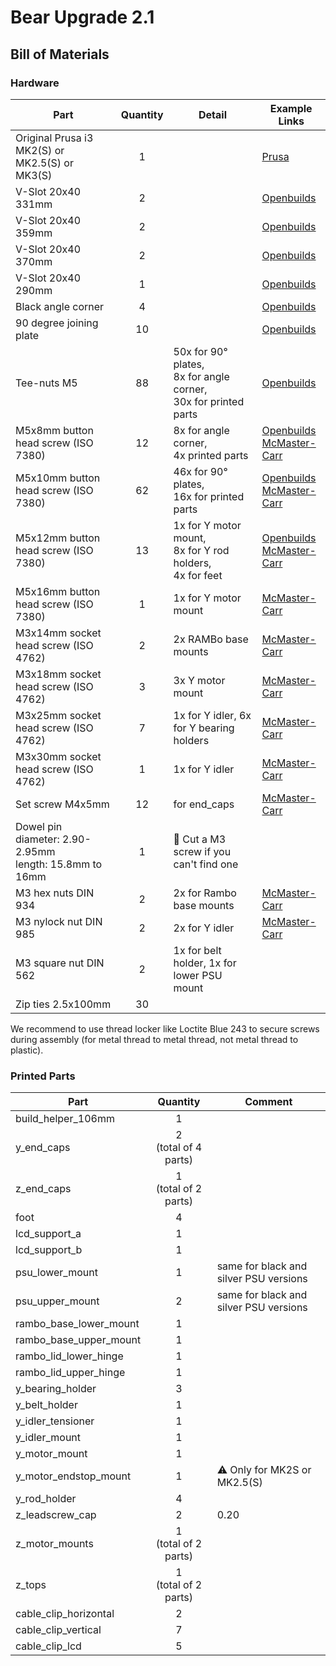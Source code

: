 # Bear Upgrade 2.1

## Bill of Materials

### Hardware

| Part     | Quantity | Detail | Example Links |
|----------|:--------:|--------|------|
| Original Prusa i3 MK2(S) or MK2.5(S) or MK3(S) | 1 | | [Prusa](https://www.prusa3d.com) |
| V-Slot 20x40 331mm | 2 | | [Openbuilds](http://openbuildspartstore.com/v-slot-20x40-linear-rail/) |
| V-Slot 20x40 359mm | 2 | | [Openbuilds](http://openbuildspartstore.com/v-slot-20x40-linear-rail/) |
| V-Slot 20x40 370mm | 2 | | [Openbuilds](http://openbuildspartstore.com/v-slot-20x40-linear-rail/) |
| V-Slot 20x40 290mm | 1 | | [Openbuilds](http://openbuildspartstore.com/v-slot-20x40-linear-rail/) |
| Black angle corner | 4 | | [Openbuilds](http://openbuildspartstore.com/black-angle-corner-connector/) |
| 90 degree joining plate | 10 | | [Openbuilds](http://openbuildspartstore.com/90-degree-joining-plate/) |
| Tee-nuts M5 | 88 | 50x for 90° plates,<br> 8x for angle corner,<br> 30x for printed parts | [Openbuilds](http://openbuildspartstore.com/tee-nuts-10-pack/) |
| M5x8mm button head screw (ISO 7380) | 12 | 8x for angle corner,<br>4x printed parts | [Openbuilds](http://openbuildspartstore.com/low-profile-screws-m5-10-pack/)<br>[McMaster-Carr](https://www.mcmaster.com/#91239a222/=1clymbr)|
| M5x10mm button head screw (ISO 7380) | 62 | 46x for 90° plates,<br> 16x for printed parts<br> | [Openbuilds](http://openbuildspartstore.com/low-profile-screws-m5-10-pack/)<br>[McMaster-Carr](https://www.mcmaster.com/#97763a820/=1cltxg0) |
| M5x12mm button head screw (ISO 7380) | 13 | 1x for Y motor mount,<br>8x for Y rod holders,<br>4x for feet | [Openbuilds](http://openbuildspartstore.com/low-profile-screws-m5-10-pack/)<br>[McMaster-Carr](https://www.mcmaster.com/#91239a228/=1cm065c) |
| M5x16mm button head screw (ISO 7380) | 1 | 1x for Y motor mount | [McMaster-Carr](https://www.mcmaster.com/92095a212) |
| M3x14mm socket head screw (ISO 4762) | 2 | 2x RAMBo base mounts | [McMaster-Carr](https://www.mcmaster.com/91292a027) |
| M3x18mm socket head screw (ISO 4762) | 3 | 3x Y motor mount | [McMaster-Carr](https://www.mcmaster.com/91292a029) |
| M3x25mm socket head screw (ISO 4762) | 7 | 1x for Y idler, 6x for Y bearing holders | [McMaster-Carr](https://www.mcmaster.com/91292a020) |
| M3x30mm socket head screw (ISO 4762) | 1 | 1x for Y idler | [McMaster-Carr](https://www.mcmaster.com/91292a022) |
| Set screw M4x5mm | 12 | for end_caps | [McMaster-Carr](https://www.mcmaster.com/92015a111) |
| Dowel pin<br/>diameter: 2.90-2.95mm<br/>length: 15.8mm to 16mm | 1 | :pushpin: Cut a M3 screw if you can't find one | |
| M3 hex nuts DIN 934 | 2 | 2x for Rambo base mounts | [McMaster-Carr](https://www.mcmaster.com/91828a211) |
| M3 nylock nut DIN 985 | 2 | 2x for Y idler | [McMaster-Carr](https://www.mcmaster.com/93625a100) |
| M3 square nut DIN 562 | 2 | 1x for belt holder, 1x for lower PSU mount | |
| Zip ties 2.5x100mm | 30 | | |

We recommend to use thread locker like Loctite Blue 243 to secure screws during assembly (for metal thread to metal thread, not metal thread to plastic).


### Printed Parts

| Part     | Quantity | Comment |
|----------|:--------:|---------|
| build_helper_106mm     | 1 | |
| y_end_caps             | 2<br/>(total of 4 parts) | |
| z_end_caps             | 1<br/>(total of 2 parts) | |
| foot                   | 4 | |
| lcd_support_a          | 1 | |
| lcd_support_b          | 1 | |
| psu_lower_mount        | 1 | same for black and silver PSU versions |
| psu_upper_mount        | 2 | same for black and silver PSU versions |
| rambo_base_lower_mount | 1 | |
| rambo_base_upper_mount | 1 | |
| rambo_lid_lower_hinge  | 1 | |
| rambo_lid_upper_hinge  | 1 | |
| y_bearing_holder       | 3 | |
| y_belt_holder          | 1 | |
| y_idler_tensioner      | 1 | |
| y_idler_mount          | 1 | |
| y_motor_mount          | 1 | |
| y_motor_endstop_mount  | 1 | :warning: Only for MK2S or MK2.5(S) |
| y_rod_holder           | 4 | |
| z_leadscrew_cap        | 2 | 0.20 | 20 | 2 | 5 | |
| z_motor_mounts         | 1<br/>(total of 2 parts) | |
| z_tops                 | 1<br/>(total of 2 parts) | |
| cable_clip_horizontal  | 2 | |
| cable_clip_vertical    | 7 | |
| cable_clip_lcd         | 5 | |
